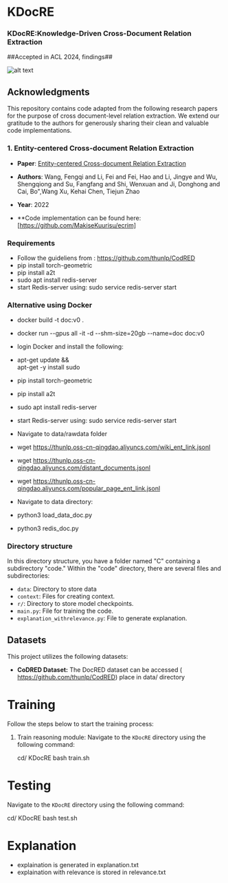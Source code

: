 # KDocRE
<h3>KDocRE:Knowledge-Driven Cross-Document Relation Extraction</h3>

##Accepted in ACL 2024, findings## 

![alt text](https://github.com/MonikaJain19/Crossdoc/blob/main/modeldiagramcrossdoc1.drawio.png)


## Acknowledgments
This repository contains code adapted from the following research papers for the purpose of cross document-level relation extraction. We extend our gratitude to the authors for generously sharing their clean and valuable code implementations. 

### 1. Entity-centered Cross-document Relation Extraction

- **Paper**: [Entity-centered Cross-document Relation Extraction](https://arxiv.org/pdf/2210.16541.pdf)
- **Authors**: Wang, Fengqi  and
      Li, Fei  and
      Fei, Hao  and
      Li, Jingye  and
      Wu, Shengqiong  and
      Su, Fangfang  and
      Shi, Wenxuan  and
      Ji, Donghong  and
      Cai, Bo",Wang Xu, Kehai Chen, Tiejun Zhao
- **Year**: 2022

- **Code implementation can be found here: [https://github.com/MakiseKuurisu/ecrim]

### Requirements
- Follow the guideliens from : https://github.com/thunlp/CodRED
- pip install torch-geometric
- pip install a2t
- sudo apt install redis-server
- start Redis-server using: sudo service redis-server start
### Alternative using Docker
- docker build -t doc:v0 .
- docker run --gpus all -it -d --shm-size=20gb --name=doc doc:v0
- login Docker and install the following:

- apt-get update && \
      apt-get -y install sudo
- pip install torch-geometric
- pip install a2t
- sudo apt install redis-server
- start Redis-server using: sudo service redis-server start

- Navigate to data/rawdata folder
- wget https://thunlp.oss-cn-qingdao.aliyuncs.com/wiki_ent_link.jsonl
-  wget https://thunlp.oss-cn-qingdao.aliyuncs.com/distant_documents.jsonl
-  wget https://thunlp.oss-cn-qingdao.aliyuncs.com/popular_page_ent_link.jsonl

- Navigate to data directory:
- python3 load_data_doc.py
- python3 redis_doc.py

<h3>Directory structure</h3>

In this directory structure, you have a folder named "C" containing a subdirectory "code." Within the "code" directory, there are several files and subdirectories:
- `data`: Directory to store data
- `context`: Files for creating context.
- `r/`: Directory to store model checkpoints.
- `main.py`: File for training the code.
- `explanation_withrelevance.py`: File to generate explanation.



## Datasets

This project utilizes the following datasets:

- **CoDRED Dataset:** The DocRED dataset can be accessed ( https://github.com/thunlp/CodRED) place in data/ directory

# Training

Follow the steps below to start the training process:
1. Train reasoning module: 
 Navigate to the `KDocRE` directory using the following command:
   
   cd/ KDocRE
   bash train.sh
   

# Testing

Navigate to the `KDocRE` directory using the following command:

  cd/ KDocRE
   bash test.sh
   

#  Explanation   
- explaination is generated in explanation.txt
- explaination with relevance is stored in relevance.txt
